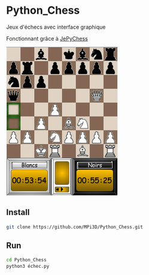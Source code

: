 # Python_Chess

Jeux d'échecs avec interface graphique

Fonctionnant grâce à [JePyChess](https://github.com/Tazeg/JePyChess)

![Python Chess](/python_chess.png)

## Install

``` sh
git clone https://github.com/MPi3D/Python_Chess.git
```

## Run

``` sh
cd Python_Chess
python3 échec.py
```
